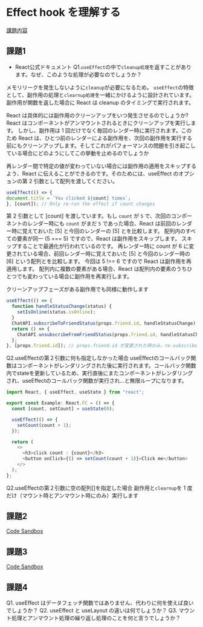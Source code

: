 # Effect hook を理解する
[課題内容](https://airtable.com/appPxhCPFYGqqN9YU/tblVlFr2q4lIqDKYc/viwX8r6DpCRp80swL/recHS0bzOC3fcEgGe?blocks=hide)

## 課題1
- React公式ドキュメント
Q1.`useEffect`の中で`cleanup処理`を返すことがあります。なぜ、このような処理が必要なのでしょうか？

メモリリークを発生しないように`cleanup`が必要になるため。
`useEffect`の特徴として、副作用の処理と`clearnup処理`を一緒にかけるように設計されています。副作用が関数を返した場合に React は cleanup のタイミングで実行されます。

React は具体的には副作用のクリーンアップをいつ発生させるのでしょうか?
React はコンポーネントがアンマウントされるときにクリーンアップを実行します。
しかし、副作用は 1 回だけでなく毎回のレンダー時に実行されます。このため React は、ひとつ前のレンダーによる副作用を、次回の副作用を実行する前にもクリーンアップします。そしてこれがパフォーマンスの問題を引き起こしている場合にどのようにしてこの挙動を止めるのでしょうか

再レンダー間で特定の値が変わっていない場合には副作用の適用をスキップするよう、React に伝えることができるのです。そのためには、useEffect のオプションの第 2 引数として配列を渡してください。
```typescript
useEffect(() => {
document.title = `You clicked ${count} times`;
}, [count]); // Only re-run the effect if count changes
```
第 2 引数として [count] を渡しています。もし `count` が `5` で、次回のコンポーネントのレンダー時にも `count` がまだ `5` であった場合、React は前回のレンダー時に覚えておいた [5] と今回のレンダーの [5] とを比較します。
配列内のすべての要素が同一 (5 === 5) ですので、React は副作用をスキップします。
スキップすることで最適化が行われているのです。
再レンダー時に count が 6 に変更されている場合、前回レンダー時に覚えておいた [5] と今回のレンダー時の [6] という配列とを比較します。
今回は 5 !== 6 ですので React は副作用を再適用します。
配列内に複数の要素がある場合、React は配列内の要素のうちひとつでも変わっている場合に副作用を再実行します。

クリーンアップフェーズがある副作用でも同様に動作します
```typescript
useEffect(() => {
  function handleStatusChange(status) {
    setIsOnline(status.isOnline);
  }
  ChatAPI.subscribeToFriendStatus(props.friend.id, handleStatusChange);
  return () => {
    ChatAPI.unsubscribeFromFriendStatus(props.friend.id, handleStatusChange);
  };
}, [props.friend.id]); // props.friend.id が変更された時のみ、re-subscribe される
```

Q2.useEffectの第２引数に何も指定しなかった場合
useEffectのコールバック関数はコンポーネントがレンダリングされた後に実行されます。コールバック関数内でstateを更新しているため、実行直後にまたコンポーネントがレンダリングされ、useEffectのコールバック関数が実行され...と無限ループになります。
```typescript jsx
import React, { useEffect, useState } from "react";

export const Example: React.FC = () => {
  const [count, setCount] = useState(0);

  useEffect(() => {
    setCount(count + 1);
  });

  return (
    <>
      <h3>click count : {count}</h3>
      <button onClick={() => setCount(count + 1)}>Click me</button>
    </>
  );
};
```
Q2.useEffectの第２引数に空の配列[]を指定した場合
副作用と`clearnup`を 1 度だけ（マウント時とアンマウント時にのみ）実行します

## 課題2
[Code Sandbox](https://codesandbox.io/s/use-effect-demo-forked-witf6s?file=/src/App.js)

## 課題3
[Code Sandbox](https://codesandbox.io/s/use-effect-demo-forked-witf6s?file=/src/fetch-component.js)

## 課題4

Q1. useEffect はデータフェッチ関数ではありません、代わりに何を使えば良いでしょうか？
Q2. useEffect と useLayout の違いは何でしょうか？
Q3. マウント処理とアンマウント処理の繰り返し処理のことを何と言うでしょうか？
